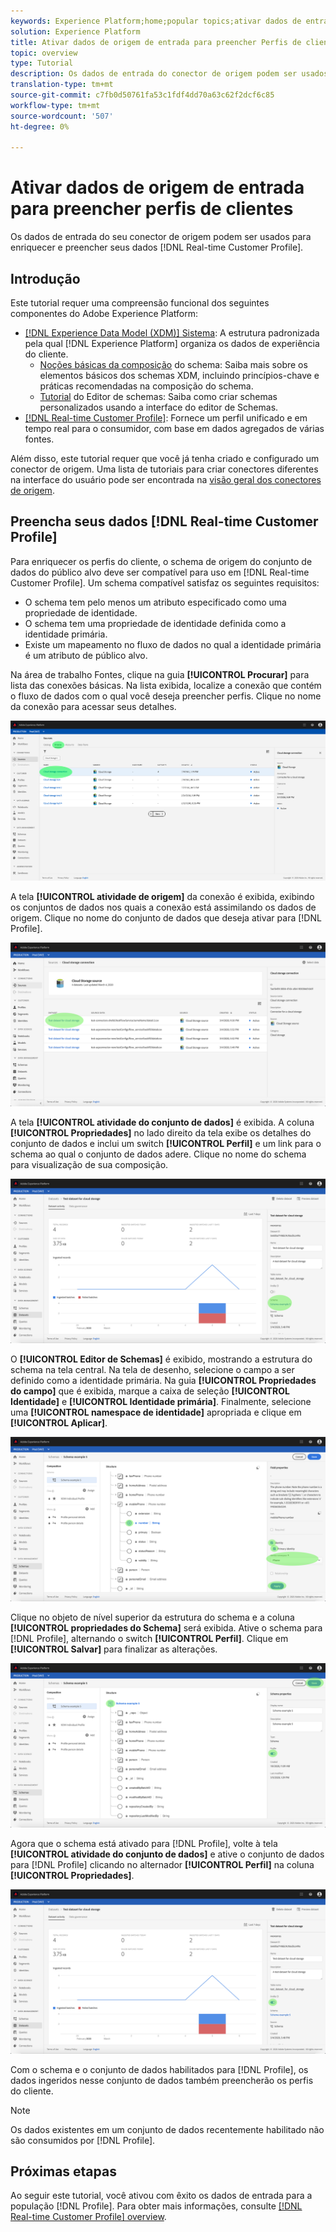 ```yaml
---
keywords: Experience Platform;home;popular topics;ativar dados de entrada;preencher perfil;preencher rtcp;preencher perfil unificado
solution: Experience Platform
title: Ativar dados de origem de entrada para preencher Perfis de clientes na interface do usuário
topic: overview
type: Tutorial
description: Os dados de entrada do conector de origem podem ser usados para enriquecer e preencher os dados de Perfil do cliente em tempo real.
translation-type: tm+mt
source-git-commit: c7fb0d50761fa53c1fdf4dd70a63c62f2dcf6c85
workflow-type: tm+mt
source-wordcount: '507'
ht-degree: 0%

---
```



# Ativar dados de origem de entrada para preencher perfis de clientes

Os dados de entrada do seu conector de origem podem ser usados para enriquecer e preencher seus dados [!DNL Real-time Customer Profile].

## Introdução

Este tutorial requer uma compreensão funcional dos seguintes componentes do Adobe Experience Platform:

- [[!DNL Experience Data Model (XDM)] Sistema](../../../xdm/home.md): A estrutura padronizada pela qual  [!DNL Experience Platform] organiza os dados de experiência do cliente.
   - [Noções básicas da composição](../../../xdm/schema/composition.md) do schema: Saiba mais sobre os elementos básicos dos schemas XDM, incluindo princípios-chave e práticas recomendadas na composição do schema.
   - [Tutorial](../../../xdm/tutorials/create-schema-ui.md) do Editor de schemas: Saiba como criar schemas personalizados usando a interface do editor de Schemas.
- [[!DNL Real-time Customer Profile]](../../../profile/home.md): Fornece um perfil unificado e em tempo real para o consumidor, com base em dados agregados de várias fontes.

Além disso, este tutorial requer que você já tenha criado e configurado um conector de origem.  Uma lista de tutoriais para criar conectores diferentes na interface do usuário pode ser encontrada na [visão geral dos conectores de origem](../../home.md).

## Preencha seus dados [!DNL Real-time Customer Profile]

Para enriquecer os perfis do cliente, o schema de origem do conjunto de dados do público alvo deve ser compatível para uso em [!DNL Real-time Customer Profile]. Um schema compatível satisfaz os seguintes requisitos:

- O schema tem pelo menos um atributo especificado como uma propriedade de identidade.
- O schema tem uma propriedade de identidade definida como a identidade primária.
- Existe um mapeamento no fluxo de dados no qual a identidade primária é um atributo de público alvo.

Na área de trabalho Fontes, clique na guia **[!UICONTROL Procurar]** para lista das conexões básicas. Na lista exibida, localize a conexão que contém o fluxo de dados com o qual você deseja preencher perfis. Clique no nome da conexão para acessar seus detalhes.

![](../../images/tutorials/dataflow/cloud-storage/batch/browse.png)

A tela **[!UICONTROL atividade de origem]** da conexão é exibida, exibindo os conjuntos de dados nos quais a conexão está assimilando os dados de origem. Clique no nome do conjunto de dados que deseja ativar para [!DNL Profile].

![](../../images/tutorials/dataflow/cloud-storage/batch/dataset-dataflow.png)

A tela **[!UICONTROL atividade do conjunto de dados]** é exibida. A coluna **[!UICONTROL Propriedades]** no lado direito da tela exibe os detalhes do conjunto de dados e inclui um switch **[!UICONTROL Perfil]** e um link para o schema ao qual o conjunto de dados adere. Clique no nome do schema para visualização de sua composição.

![](../../images/tutorials/dataflow/cloud-storage/batch/select-dataset-schema.png)

O **[!UICONTROL Editor de Schemas]** é exibido, mostrando a estrutura do schema na tela central. Na tela de desenho, selecione o campo a ser definido como a identidade primária. Na guia **[!UICONTROL Propriedades do campo]** que é exibida, marque a caixa de seleção **[!UICONTROL Identidade]** e **[!UICONTROL Identidade primária]**. Finalmente, selecione uma **[!UICONTROL namespace de identidade]** apropriada e clique em **[!UICONTROL Aplicar]**.

![](../../images/tutorials/dataflow/cloud-storage/batch/set-schema-identity.png)

Clique no objeto de nível superior da estrutura do schema e a coluna **[!UICONTROL propriedades do Schema]** será exibida. Ative o schema para [!DNL Profile], alternando o switch **[!UICONTROL Perfil]**. Clique em **[!UICONTROL Salvar]** para finalizar as alterações.

![](../../images/tutorials/dataflow/cloud-storage/batch/enable-profile.png)

Agora que o schema está ativado para [!DNL Profile], volte à tela **[!UICONTROL atividade do conjunto de dados]** e ative o conjunto de dados para [!DNL Profile] clicando no alternador **[!UICONTROL Perfil]** na coluna **[!UICONTROL Propriedades]**.

![](../../images/tutorials/dataflow/cloud-storage/batch/enable-dataset-profile.png)

Com o schema e o conjunto de dados habilitados para [!DNL Profile], os dados ingeridos nesse conjunto de dados também preencherão os perfis do cliente.

>[!NOTE]
>
>Os dados existentes em um conjunto de dados recentemente habilitado não são consumidos por [!DNL Profile].

## Próximas etapas

Ao seguir este tutorial, você ativou com êxito os dados de entrada para a população [!DNL Profile]. Para obter mais informações, consulte [[!DNL Real-time Customer Profile] overview](../../../profile/home.md).